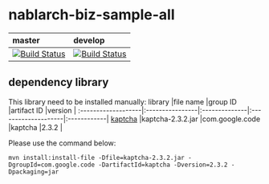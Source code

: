 # nablarch-biz-sample-all

| master | develop |
|:-----------|:------------|
|[![Build Status](https://travis-ci.org/nablarch/nablarch-biz-sample-all.svg?branch=master)](https://travis-ci.org/nablarch/nablarch-biz-sample-all)|[![Build Status](https://travis-ci.org/nablarch/nablarch-biz-sample-all.svg?branch=develop)](https://travis-ci.org/nablarch/nablarch-biz-sample-all)|

## dependency library

This library need to be installed manually:
library             |file name        |group ID       |artifact ID          |version   |
:-------------------|:----------------|:--------------|:--------------------|:------------|
[kaptcha](https://code.google.com/archive/p/kaptcha/downloads) |kaptcha-2.3.2.jar |com.google.code |kaptcha              |2.3.2        |

Please use the command below:

```
mvn install:install-file -Dfile=kaptcha-2.3.2.jar -DgroupId=com.google.code -DartifactId=kaptcha -Dversion=2.3.2 -Dpackaging=jar
```

